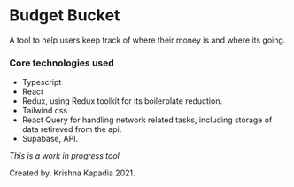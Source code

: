 <!-- @format -->

# Budget Bucket

A tool to help users keep track of where their money is and where its going.

### Core technologies used
- Typescript
- React
- Redux, using Redux toolkit for its boilerplate reduction.
- Tailwind css
- React Query for handling network related tasks, including storage of data retireved from the api.
- Supabase, API.

_This is a work in progress tool_

Created by, Krishna Kapadia 2021.
